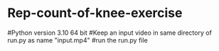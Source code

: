 # Rep-count-of-knee-exercise
#Python version 3.10 64 bit
#Keep an input video in same directory of run.py as name "input.mp4"
#run the run.py file
